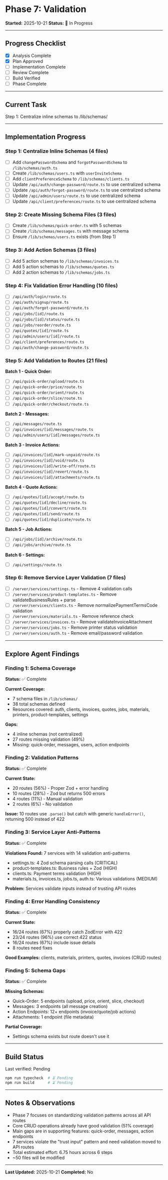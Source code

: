 # Phase 7: Validation

**Started:** 2025-10-21
**Status:** 🔄 In Progress

---

## Progress Checklist

- [x] Analysis Complete
- [x] Plan Approved
- [ ] Implementation Complete
- [ ] Review Complete
- [ ] Build Verified
- [ ] Phase Complete

---

## Current Task

Step 1: Centralize inline schemas to /lib/schemas/

---

## Implementation Progress

### Step 1: Centralize Inline Schemas (4 files)
- [ ] Add `changePasswordSchema` and `forgotPasswordSchema` to `/lib/schemas/auth.ts`
- [ ] Create `/lib/schemas/users.ts` with `userInviteSchema`
- [ ] Add `clientPreferenceSchema` to `/lib/schemas/clients.ts`
- [ ] Update `/api/auth/change-password/route.ts` to use centralized schema
- [ ] Update `/api/auth/forgot-password/route.ts` to use centralized schema
- [ ] Update `/api/admin/users/route.ts` to use centralized schema
- [ ] Update `/api/client/preferences/route.ts` to use centralized schema

### Step 2: Create Missing Schema Files (3 files)
- [ ] Create `/lib/schemas/quick-order.ts` with 5 schemas
- [ ] Create `/lib/schemas/messages.ts` with message schema
- [ ] Ensure `/lib/schemas/users.ts` exists (from Step 1)

### Step 3: Add Action Schemas (3 files)
- [ ] Add 5 action schemas to `/lib/schemas/invoices.ts`
- [ ] Add 5 action schemas to `/lib/schemas/quotes.ts`
- [ ] Add 2 action schemas to `/lib/schemas/jobs.ts`

### Step 4: Fix Validation Error Handling (10 files)
- [ ] `/api/auth/login/route.ts`
- [ ] `/api/auth/signup/route.ts`
- [ ] `/api/auth/forgot-password/route.ts`
- [ ] `/api/jobs/[id]/route.ts`
- [ ] `/api/jobs/[id]/status/route.ts`
- [ ] `/api/jobs/reorder/route.ts`
- [ ] `/api/quotes/[id]/route.ts`
- [ ] `/api/admin/users/[id]/route.ts`
- [ ] `/api/client/preferences/route.ts`
- [ ] `/api/auth/change-password/route.ts`

### Step 5: Add Validation to Routes (21 files)

**Batch 1 - Quick Order:**
- [ ] `/api/quick-order/upload/route.ts`
- [ ] `/api/quick-order/price/route.ts`
- [ ] `/api/quick-order/orient/route.ts`
- [ ] `/api/quick-order/slice/route.ts`
- [ ] `/api/quick-order/checkout/route.ts`

**Batch 2 - Messages:**
- [ ] `/api/messages/route.ts`
- [ ] `/api/invoices/[id]/messages/route.ts`
- [ ] `/api/admin/users/[id]/messages/route.ts`

**Batch 3 - Invoice Actions:**
- [ ] `/api/invoices/[id]/mark-unpaid/route.ts`
- [ ] `/api/invoices/[id]/void/route.ts`
- [ ] `/api/invoices/[id]/write-off/route.ts`
- [ ] `/api/invoices/[id]/revert/route.ts`
- [ ] `/api/invoices/[id]/attachments/route.ts`

**Batch 4 - Quote Actions:**
- [ ] `/api/quotes/[id]/accept/route.ts`
- [ ] `/api/quotes/[id]/decline/route.ts`
- [ ] `/api/quotes/[id]/convert/route.ts`
- [ ] `/api/quotes/[id]/send/route.ts`
- [ ] `/api/quotes/[id]/duplicate/route.ts`

**Batch 5 - Job Actions:**
- [ ] `/api/jobs/[id]/archive/route.ts`
- [ ] `/api/jobs/archive/route.ts`

**Batch 6 - Settings:**
- [ ] `/api/settings/route.ts`

### Step 6: Remove Service Layer Validation (7 files)
- [ ] `/server/services/settings.ts` - Remove 4 validation calls
- [ ] `/server/services/product-templates.ts` - Remove validateBusinessRules + parse
- [ ] `/server/services/clients.ts` - Remove normalizePaymentTermsCode validation
- [ ] `/server/services/materials.ts` - Remove reference check
- [ ] `/server/services/invoices.ts` - Remove validateInvoiceAttachment
- [ ] `/server/services/jobs.ts` - Remove printer status validation
- [ ] `/server/services/auth.ts` - Remove email/password validation

---

## Explore Agent Findings

### Finding 1: Schema Coverage
**Status:** ✅ Complete

**Current Coverage:**
- 7 schema files in `/lib/schemas/`
- 38 total schemas defined
- Resources covered: auth, clients, invoices, quotes, jobs, materials, printers, product-templates, settings

**Gaps:**
- 4 inline schemas (not centralized)
- 27 routes missing validation (49%)
- Missing: quick-order, messages, users, action endpoints

### Finding 2: Validation Patterns
**Status:** ✅ Complete

**Current State:**
- 20 routes (56%) - Proper Zod + error handling
- 10 routes (28%) - Zod but returns 500 errors
- 4 routes (11%) - Manual validation
- 2 routes (6%) - No validation

**Issue:** 10 routes use `.parse()` but catch with generic `handleError()`, returning 500 instead of 422

### Finding 3: Service Layer Anti-Patterns
**Status:** ✅ Complete

**Violations Found:** 7 services with 14 validation anti-patterns
- settings.ts: 4 Zod schema parsing calls (CRITICAL)
- product-templates.ts: Business rules + Zod (HIGH)
- clients.ts: Payment terms validation (HIGH)
- materials.ts, invoices.ts, jobs.ts, auth.ts: Various validations (MEDIUM)

**Problem:** Services validate inputs instead of trusting API routes

### Finding 4: Error Handling Consistency
**Status:** ✅ Complete

**Current State:**
- 16/24 routes (67%) properly catch ZodError with 422
- 23/24 routes (96%) use correct 422 status
- 16/24 routes (67%) include issue details
- 8 routes need fixes

**Good Examples:** clients, materials, printers, quotes, invoices (CRUD routes)

### Finding 5: Schema Gaps
**Status:** ✅ Complete

**Missing Schemas:**
- Quick-Order: 5 endpoints (upload, price, orient, slice, checkout)
- Messages: 3 endpoints (all message creation)
- Action Endpoints: 12+ endpoints (invoice/quote/job actions)
- Attachments: 1 endpoint (file metadata)

**Partial Coverage:**
- Settings schema exists but route doesn't use it

---

## Build Status

Last verified: Pending

```bash
npm run typecheck  # ⏳ Pending
npm run build      # ⏳ Pending
```

---

## Notes & Observations

- Phase 7 focuses on standardizing validation patterns across all API routes
- Core CRUD operations already have good validation (51% coverage)
- Main gaps are in supporting features: quick-order, messages, action endpoints
- 7 services violate the "trust input" pattern and need validation moved to API routes
- Total estimated effort: 6.75 hours across 6 steps
- ~50 files will be modified

---

**Last Updated:** 2025-10-21
**Completed:** No
